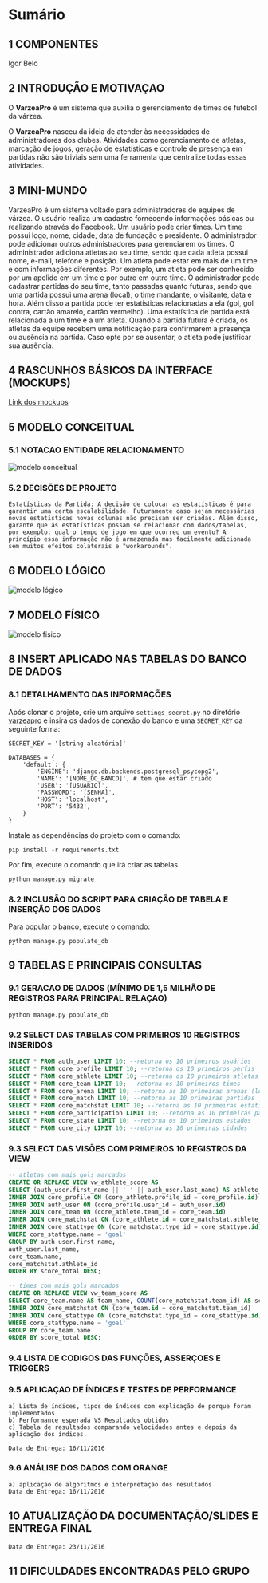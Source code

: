 # Sumário

## 1 COMPONENTES
Igor Belo

## 2 INTRODUÇÃO E MOTIVAÇAO
O **VarzeaPro** é um sistema que auxilia o gerenciamento de times de futebol da várzea.

O **VarzeaPro** nasceu da ideia de atender às necessidades de administradores dos clubes. Atividades como gerenciamento de atletas, marcação de jogos, geração de estatísticas e controle de presença em partidas não são triviais sem uma ferramenta que centralize todas essas atividades.

## 3 MINI-MUNDO
VarzeaPro é um sistema voltado para administradores de equipes de várzea. O usuário realiza um cadastro fornecendo informações básicas ou realizando através do Facebook. Um usuário pode criar times. Um time possui logo, nome, cidade, data de fundação e presidente. O administrador pode adicionar outros administradores para gerenciarem os times. O administrador adiciona atletas ao seu time, sendo que cada atleta possui nome, e-mail, telefone e posição. Um atleta pode estar em mais de um time e com informações diferentes. Por exemplo, um atleta pode ser conhecido por um apelido em um time e por outro em outro time. O administrador pode cadastrar partidas do seu time, tanto passadas quanto futuras, sendo que uma partida possui uma arena (local), o time mandante, o visitante, data e hora. Além disso a partida pode ter estatísticas relacionadas a ela (gol, gol contra, cartão amarelo, cartão vermelho). Uma estatística de partida está relacionada a um time e a um atleta. Quando a partida futura é criada, os atletas da equipe recebem uma notificação para confirmarem a presença ou ausência na partida. Caso opte por se ausentar, o atleta pode justificar sua ausência.

## 4 RASCUNHOS BÁSICOS DA INTERFACE (MOCKUPS)
[Link dos mockups](./mockups.bmpr)

## 5 MODELO CONCEITUAL
### 5.1 NOTACAO ENTIDADE RELACIONAMENTO
![modelo conceitual](./conceitual.jpg "Modelo Conceitual")
### 5.2 DECISÕES DE PROJETO
    Estatísticas da Partida: A decisão de colocar as estatísticas é para garantir uma certa escalabilidade. Futuramente caso sejam necessárias novas estatísticas novas colunas não precisam ser criadas. Além disso, garante que as estatísticas possam se relacionar com dados/tabelas, por exemplo: qual o tempo de jogo em que ocorreu um evento? A princípio essa informação não é armazenada mas facilmente adicionada sem muitos efeitos colaterais e "workarounds".

## 6 MODELO LÓGICO
![modelo lógico](./logico.jpg "Modelo Lógico")
## 7 MODELO FÍSICO
![modelo fisico](./fisico.png "Modelo Físico")
## 8 INSERT APLICADO NAS TABELAS DO BANCO DE DADOS
### 8.1 DETALHAMENTO DAS INFORMAÇÕES
Após clonar o projeto, crie um arquivo `settings_secret.py` no diretório [varzeapro](https://github.com/igorbelo/varzeapro/tree/master/varzeapro) e insira os dados de conexão do banco e uma `SECRET_KEY` da seguinte forma:
```
SECRET_KEY = '[string aleatória]'

DATABASES = {
    'default': {
        'ENGINE': 'django.db.backends.postgresql_psycopg2',
        'NAME': '[NOME_DO_BANCO]', # tem que estar criado
        'USER': '[USUARIO]',
        'PASSWORD': '[SENHA]',
        'HOST': 'localhost',
        'PORT': '5432',
    }
}
```

Instale as dependências do projeto com o comando:
```
pip install -r requirements.txt
```
Por fim, execute o comando que irá criar as tabelas
```
python manage.py migrate
```

### 8.2 INCLUSÃO DO SCRIPT PARA CRIAÇÃO DE TABELA E INSERÇÃO DOS DADOS
Para popular o banco, execute o comando:
```
python manage.py populate_db
```

## 9 TABELAS E PRINCIPAIS CONSULTAS
### 9.1	GERACAO DE DADOS (MÍNIMO DE 1,5 MILHÃO DE REGISTROS PARA PRINCIPAL RELAÇAO)
```
python manage.py populate_db
```

### 9.2	SELECT DAS TABELAS COM PRIMEIROS 10 REGISTROS INSERIDOS
``` sql
SELECT * FROM auth_user LIMIT 10; --retorna os 10 primeiros usuários
SELECT * FROM core_profile LIMIT 10; --retorna os 10 primeiros perfis
SELECT * FROM core_athlete LIMIT 10; --retorna os 10 primeiros atletas
SELECT * FROM core_team LIMIT 10; --retorna os 10 primeiros times
SELECT * FROM core_arena LIMIT 10; --retorna as 10 primeiras arenas (locais de jogo)
SELECT * FROM core_match LIMIT 10; --retorna as 10 primeiras partidas
SELECT * FROM core_matchstat LIMIT 10; --retorna as 10 primeiras estatísticas das partidas
SELECT * FROM core_participation LIMIT 10; --retorna as 10 primeiras participações em jogos
SELECT * FROM core_state LIMIT 10; --retorna os 10 primeiros estados
SELECT * FROM core_city LIMIT 10; --retorna as 10 primeiras cidades
```

### 9.3	SELECT DAS VISÕES COM PRIMEIROS 10 REGISTROS DA VIEW
``` sql
-- atletas com mais gols marcados
CREATE OR REPLACE VIEW vw_athlete_score AS
SELECT (auth_user.first_name || ' ' || auth_user.last_name) AS athlete_name, core_team.name AS team_name, COUNT(core_matchstat.athlete_id) AS score_total FROM core_athlete
INNER JOIN core_profile ON (core_athlete.profile_id = core_profile.id)
INNER JOIN auth_user ON (core_profile.user_id = auth_user.id)
INNER JOIN core_team ON (core_athlete.team_id = core_team.id)
INNER JOIN core_matchstat ON (core_athlete.id = core_matchstat.athlete_id)
INNER JOIN core_stattype ON (core_matchstat.type_id = core_stattype.id)
WHERE core_stattype.name = 'goal'
GROUP BY auth_user.first_name,
auth_user.last_name,
core_team.name,
core_matchstat.athlete_id
ORDER BY score_total DESC;

-- times com mais gols marcados
CREATE OR REPLACE VIEW vw_team_score AS
SELECT core_team.name AS team_name, COUNT(core_matchstat.team_id) AS score_total FROM core_team
INNER JOIN core_matchstat ON (core_team.id = core_matchstat.team_id)
INNER JOIN core_stattype ON (core_matchstat.type_id = core_stattype.id)
WHERE core_stattype.name = 'goal'
GROUP BY core_team.name
ORDER BY score_total DESC;
```

### 9.4	LISTA DE CODIGOS DAS FUNÇÕES, ASSERÇOES E TRIGGERS

### 9.5	APLICAÇAO DE ÍNDICES E TESTES DE PERFORMANCE
    a) Lista de índices, tipos de índices com explicação de porque foram implementados
    b) Performance esperada VS Resultados obtidos
    c) Tabela de resultados comparando velocidades antes e depois da aplicação dos índices.

    Data de Entrega: 16/11/2016

### 9.6	ANÁLISE DOS DADOS COM ORANGE
    a) aplicação de algoritmos e interpretação dos resultados
    Data de Entrega: 16/11/2016

## 10 ATUALIZAÇÃO DA DOCUMENTAÇÃO/SLIDES E ENTREGA FINAL

    Data de Entrega: 23/11/2016

## 11 DIFICULDADES ENCONTRADAS PELO GRUPO
